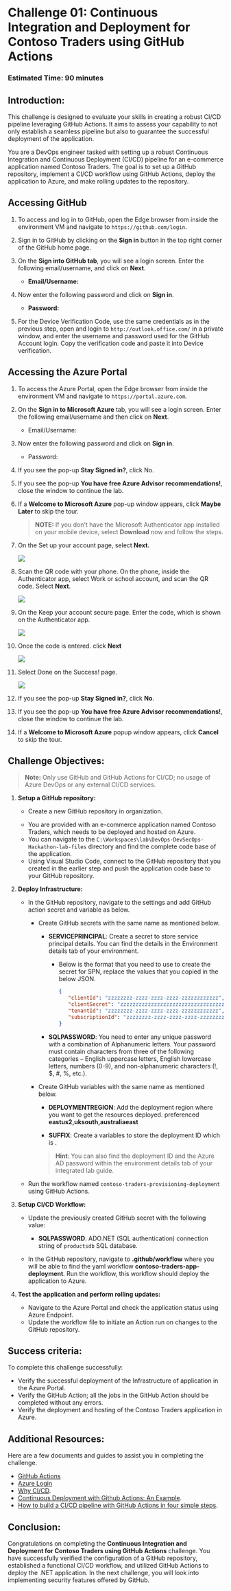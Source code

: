 # Challenge 01: Continuous Integration and Deployment for Contoso Traders using GitHub Actions

### Estimated Time: 90 minutes

## Introduction:
This challenge is designed to evaluate your skills in creating a robust CI/CD pipeline leveraging GitHub Actions. It aims to assess your capability to not only establish a seamless pipeline but also to guarantee the successful deployment of the application.

You are a DevOps engineer tasked with setting up a robust Continuous Integration and Continuous Deployment (CI/CD) pipeline for an e-commerce application named Contoso Traders. The goal is to set up a GitHub repository, implement a CI/CD workflow using GitHub Actions, deploy the application to Azure, and make rolling updates to the repository.

## Accessing GitHub

1. To access and log in to GitHub, open the Edge browser from inside the environment VM and navigate to ```https://github.com/login```.

2. Sign in to GitHub by clicking on the **Sign in** button in the top right corner of the GitHub home page.

3. On the **Sign into GitHub tab**, you will see a login screen. Enter the following email/username, and click on **Next**.

   - **Email/Username:** <inject key="GitHubUsername"></inject>

1. Now enter the following password and click on **Sign in**.

   - **Password:** <inject key="GitHubPassword"></inject>

1. For the Device Verification Code, use the same credentials as in the previous step, open and login to ```http://outlook.office.com/``` in a private window, and enter the username and password used for the GitHub Account login. Copy the verification code and paste it into Device verification.

## Accessing the Azure Portal

1. To access the Azure Portal, open the Edge browser from inside the environment VM and navigate to ```https://portal.azure.com```.

1. On the **Sign in to Microsoft Azure** tab, you will see a login screen. Enter the following email/username and then click on **Next**. 

   * Email/Username: <inject key="AzureAdUserEmail"></inject>
        
1. Now enter the following password and click on **Sign in**.

   * Password: <inject key="AzureAdUserPassword"></inject>
     
1. If you see the pop-up **Stay Signed in?**, click No.

1. If you see the pop-up **You have free Azure Advisor recommendations!**, close the window to continue the lab.

1. If a **Welcome to Microsoft Azure** pop-up window appears, click **Maybe Later** to skip the tour.

   >**NOTE:** If you don't have the Microsoft Authenticator app installed on your mobile device, select **Download** now and follow the steps.

1. On the Set up your account page, select **Next.**

   ![](../media/mfa3.png)

1. Scan the QR code with your phone. On the phone, inside the Authenticator app, select Work or school account, and scan the QR code. Select **Next**.

   ![](../media/mfa4.png)

1. On the Keep your account secure page. Enter the code, which is shown on the Authenticator app.

   ![](../media/mfa5.png)

1. Once the code is entered. click **Next**

   ![](../media/mfa6.png)

1. Select Done on the Success! page.

   ![](../media/mfa7.png)

1. If you see the pop-up **Stay Signed in?**, click **No**.

1. If you see the pop-up **You have free Azure Advisor recommendations!**, close the window to continue the lab.

1. If a **Welcome to Microsoft Azure** popup window appears, click **Cancel** to skip the tour.

## Challenge Objectives:

>**Note:** Only use GitHub and GitHub Actions for CI/CD; no usage of Azure DevOps or any external CI/CD services.

1. **Setup a GitHub repository:**
   - Create a new GitHub repository in organization.
     
   <validation step="5b252fb5-a2f0-4c4c-8b1d-af806a115039" />
      
      - You are provided with an e-commerce application named Contoso Traders, which needs to be deployed and hosted on Azure.
      - You can navigate to the `C:\Workspaces\lab\DevOps-DevSecOps-Hackathon-lab-files` directory and find the complete code base of the application.
      - Using Visual Studio Code, connect to the GitHub repository that you created in the earlier step and push the application code base to your GitHub repository.
      
      <validation step="d239841d-b8fe-43cb-8170-54bf67f11c8c" />

2. **Deploy Infrastructure:**
   - In the GitHub repository, navigate to the settings and add GitHub action secret and variable as below.
     - Create GitHub secrets with the same name as mentioned below.
        - **SERVICEPRINCIPAL**: Create a secret to store service principal details. You can find the details in the Environment details tab of your environment.
          - Below is the format that you need to use to create the secret for SPN, replace the values that you copied in the below JSON. 
      
            ```json
            {
               "clientId": "zzzzzzzz-zzzz-zzzz-zzzz-zzzzzzzzzzzz",
               "clientSecret": "zzzzzzzzzzzzzzzzzzzzzzzzzzzzzzzzzzzzzzzz",
               "tenantId": "zzzzzzzz-zzzz-zzzz-zzzz-zzzzzzzzzzzz",
               "subscriptionId": "zzzzzzzz-zzzz-zzzz-zzzz-zzzzzzzzzzzz"
            }
            ```
         
        - **SQLPASSWORD**: You need to enter any unique password with a combination of Alphanumeric letters. Your password must contain characters from three of the following categories – English uppercase letters, English lowercase letters, numbers (0-9), and non-alphanumeric characters (!, $, #, %, etc.).
     
     - Create GitHub variables with the same name as mentioned below.   
        - **DEPLOYMENTREGION**: Add the deployment region where you want to get the resources deployed. preferenced **eastus2,uksouth,australiaeast**
      
        - **SUFFIX**: Create a variables to store the deployment ID which is **<inject key="DeploymentID" enableCopy="false" />**.
       
       >**Hint**: You can also find the deployment ID and the Azure AD password within the environment details tab of your integrated lab guide.
 
   -  Run the workflow named `contoso-traders-provisioning-deployment` using GitHub Actions.
      
3. **Setup CI/CD Workflow:**

   - Update the previously created GitHub secret with the following value:
      - **SQLPASSWORD**: ADO.NET (SQL authentication) connection string of `productsdb` SQL database.

   - In the GitHub repository, navigate to  **.github/workflow** where you will be able to find the yaml workflow **contoso-traders-app-deployment**. Run the workflow, this workflow should deploy the application to Azure. 
  
4. **Test the application and perform rolling updates:**
   - Navigate to the Azure Portal and check the application status using Azure Endpoint.
   - Update the workflow file to initiate an Action run on changes to the GitHub repository.
  
## Success criteria:
To complete this challenge successfully:

- Verify the successful deployment of the Infrastructure of application in the Azure Portal.
- Verify the GitHub Action; all the jobs in the GitHub Action should be completed without any errors.
- Verify the deployment and hosting of the Contoso Traders application in Azure.

## Additional Resources:

Here are a few documents and guides to assist you in completing the challenge.
- [GitHub Actions](https://docs.github.com/en/actions)
- [Azure Login](https://github.com/marketplace/actions/azure-login)
- [Why CI/CD](https://resources.github.com/ci-cd/).
- [Continuous Deployment with Github Actions: An Example](https://www.dolthub.com/blog/2020-11-23-continous-deployment-with-github-actions/).
- [How to build a CI/CD pipeline with GitHub Actions in four simple steps](https://github.blog/2022-02-02-build-ci-cd-pipeline-github-actions-four-steps/).


## Conclusion:
Congratulations on completing the **Continuous Integration and Deployment for Contoso Traders using GitHub Actions** challenge. You have successfully verified the configuration of a GitHub repository, established a functional CI/CD workflow, and utilized GitHub Actions to deploy the .NET application. In the next challenge, you will look into implementing security features offered by GitHub.
